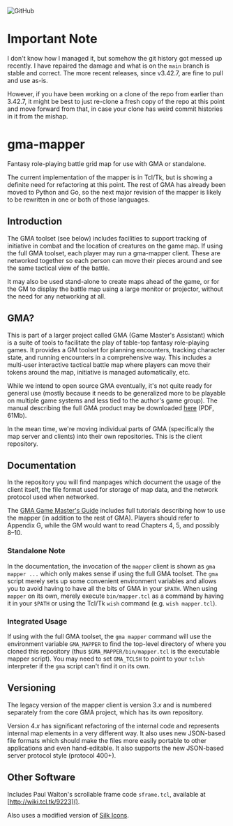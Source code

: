 ![GitHub](https://img.shields.io/github/license/fizban-of-ragnarok/gma-mapper)
# Important Note
I don't know how I managed it, but somehow the git history got messed up recently.
I have repaired the damage and what is on the `main` branch is stable and correct.
The more recent releases, since v3.42.7, are fine to pull and use as-is.

However, if you have been working on a clone of the repo from earlier than 3.42.7,
it might be best to just re-clone a fresh copy of the repo at this point and move
forward from that, in case your clone has weird commit histories in it from the mishap.

# gma-mapper
Fantasy role-playing battle grid map for use with GMA or standalone.

The current implementation of the mapper is in Tcl/Tk, but is showing
a definite need for refactoring at this point. The rest of GMA has already
been moved to Python and Go, so the next major revision of the mapper
is likely to be rewritten in one or both of those languages.

## Introduction
The GMA toolset (see below) includes facilities to support tracking of
initiative in combat and the location of creatures on the game map. If
using the full GMA toolset, each player may run a gma-mapper client. These
are networked together so each person can move their pieces around and see
the same tactical view of the battle.

It may also be used stand-alone to create maps ahead of the game, or for
the GM to display the battle map using a large monitor or projector, without
the need for any networking at all.

## GMA?
This is part of a larger project called GMA (Game Master's Assistant)
which is a suite of tools to facilitate the play of table-top fantasy
role-playing games. It provides a GM toolset for planning encounters,
tracking character state, and running encounters in a comprehensive way.
This includes a multi-user interactive tactical battle map where players
can move their tokens around the map, initiative is managed automatically,
etc.

While we intend to open source GMA eventually, it's not quite ready for
general use (mostly because it needs to be generalized more to be playable
on multiple game systems and less tied to the author's game group).
The manual describing the full GMA product may be downloaded 
[here](https://www.madscience.zone/gma/gma.pdf) (PDF, 61Mb).

In the mean time, we're moving individual parts of GMA (specifically the map
server and clients) into their own repositories. This is the client repository.

## Documentation
In the repository you will find manpages which document the usage of the
client itself, the file format used for storage of map data, and the network
protocol used when networked.

The [GMA Game Master's Guide](https://www.madscience.zone/gma/gma.pdf) includes
full tutorials describing how to use the mapper (in addition to the rest of GMA).
Players should refer to Appendix G, while the GM would want to read Chapters 4, 5, and
possibly 8–10.

### Standalone Note
In the documentation, the invocation of the `mapper` client is shown as
`gma mapper ...` which only makes sense if using the full GMA toolset. The
`gma` script merely sets up some convenient environment variables and allows
you to avoid having to have all the bits of GMA in your `$PATH`. When using
`mapper` on its own, merely execute `bin/mapper.tcl` as a command by having
it in your `$PATH` or using the Tcl/Tk `wish` command (e.g. `wish mapper.tcl`).

### Integrated Usage
If using with the full GMA toolset, the `gma mapper` command will use the environment
variable `GMA_MAPPER` to find the top-level directory of where you cloned this
repository (thus `$GMA_MAPPER/bin/mapper.tcl` is the executable mapper script).
You may need to set `GMA_TCLSH` to point to your `tclsh` interpreter if the `gma`
script can't find it on its own.

## Versioning
The legacy version of the mapper client is version 3._x_ and is numbered separately
from the core GMA project, which has its own repository.

Version 4._x_ has significant refactoring of the internal code and represents
internal map elements in a very different way. It also uses new JSON-based
file formats which should make the files more easily portable to other applications
and even hand-editable. It also supports the new JSON-based server protocol style
(protocol 400+).

## Other Software
Includes Paul Walton's scrollable frame code `sframe.tcl`, available at [http://wiki.tcl.tk/9223]().

Also uses a modified version of [Silk Icons](http://www.famfamfam.com/lab/icons/silk/).
